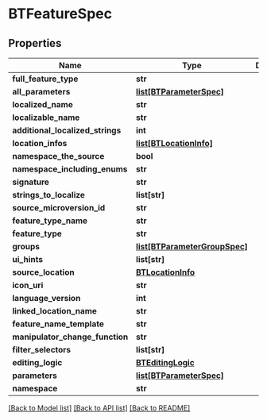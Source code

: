 # BTFeatureSpec

## Properties
Name | Type | Description | Notes
------------ | ------------- | ------------- | -------------
**full_feature_type** | **str** |  | [optional] 
**all_parameters** | [**list[BTParameterSpec]**](BTParameterSpec.md) |  | [optional] 
**localized_name** | **str** |  | [optional] 
**localizable_name** | **str** |  | [optional] 
**additional_localized_strings** | **int** |  | [optional] 
**location_infos** | [**list[BTLocationInfo]**](BTLocationInfo.md) |  | [optional] 
**namespace_the_source** | **bool** |  | [optional] 
**namespace_including_enums** | **str** |  | [optional] 
**signature** | **str** |  | [optional] 
**strings_to_localize** | **list[str]** |  | [optional] 
**source_microversion_id** | **str** |  | [optional] 
**feature_type_name** | **str** |  | [optional] 
**feature_type** | **str** |  | [optional] 
**groups** | [**list[BTParameterGroupSpec]**](BTParameterGroupSpec.md) |  | [optional] 
**ui_hints** | **list[str]** |  | [optional] 
**source_location** | [**BTLocationInfo**](BTLocationInfo.md) |  | [optional] 
**icon_uri** | **str** |  | [optional] 
**language_version** | **int** |  | [optional] 
**linked_location_name** | **str** |  | [optional] 
**feature_name_template** | **str** |  | [optional] 
**manipulator_change_function** | **str** |  | [optional] 
**filter_selectors** | **list[str]** |  | [optional] 
**editing_logic** | [**BTEditingLogic**](BTEditingLogic.md) |  | [optional] 
**parameters** | [**list[BTParameterSpec]**](BTParameterSpec.md) |  | [optional] 
**namespace** | **str** |  | [optional] 

[[Back to Model list]](../README.md#documentation-for-models) [[Back to API list]](../README.md#documentation-for-api-endpoints) [[Back to README]](../README.md)



